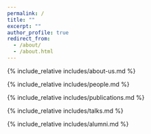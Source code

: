 ```yaml
---
permalink: /
title: ""
excerpt: ""
author_profile: true
redirect_from: 
  - /about/
  - /about.html
---
```


<head>
	<style>
		button {
			background-color: white;
  			border: 2px solid #3F50B6;
  			color: #3F50B6;
  			padding: 2px 6px;
  			text-align: center;
  			text-decoration: none;
  			display: inline-block;
  			font-size: 14px;
  			margin-bottom: 20px;
  			cursor: pointer;
			border-radius: 6px;
		}
	</style>
</head>

<span class='anchor' id='about-us'></span>
{% include_relative includes/about-us.md %}

<span class='anchor' id='people'></span>
{% include_relative includes/people.md %}

<span class='anchor' id='publications'></span>
{% include_relative includes/publications.md %}

<span class='anchor' id='talks'></span>
{% include_relative includes/talks.md %}

<span class='anchor' id='alumni'></span>
{% include_relative includes/alumni.md %}
